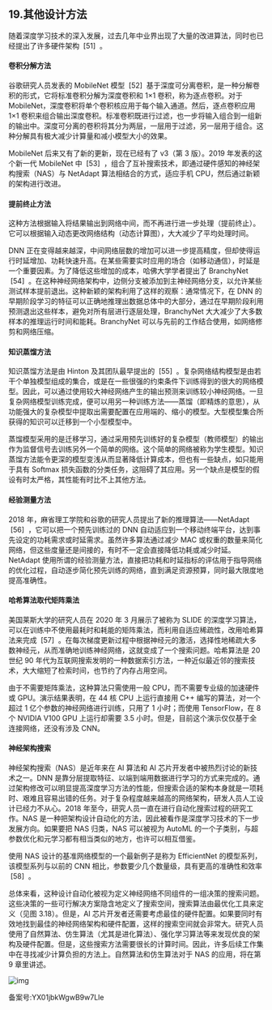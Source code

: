 ## 19.其他设计方法
随着深度学习技术的深入发展，过去几年中业界出现了大量的改进算法，同时也已经提出了许多硬件架构  [51]  。 


#### 卷积分解方法


谷歌研究人员发表的 MobileNet 模型  [52]  基于深度可分离卷积，是一种分解卷积的形式，它将标准卷积分解为深度卷积和 1×1 卷积，称为逐点卷积。对于 MobileNet，深度卷积将单个卷积核应用于每个输入通道。然后，逐点卷积应用 1×1 卷积来组合输出深度卷积。标准卷积既进行过滤，也一步将输入组合到一组新的输出中。深度可分离的卷积将其分为两层，一层用于过滤，另一层用于组合。这种分解具有极大减少计算量和减小模型大小的效果。 


MobileNet 后来又有了新的更新，现在已经有了 v3（第 3 版）。2019 年发表的这个新一代 MobileNet 中  [53]  ，组合了互补搜索技术，即通过硬件感知的神经架构搜索（NAS）与 NetAdapt 算法相结合的方式，适应手机 CPU，然后通过新颖的架构进行改进。 


#### 提前终止方法


这种方法根据输入将结果输出到网络中间，而不再进行进一步处理（提前终止）。它可以根据输入动态更改网络结构（动态计算图），大大减少了平均处理时间。 


DNN 正在变得越来越深，中间网络层数的增加可以进一步提高精度，但却使得运行时延增加、功耗快速升高。在某些需要实时应用的场合（如移动通信），时延是一个重要因素。为了降低这些增加的成本，哈佛大学学者提出了 BranchyNet  [54]  。在这种神经网络架构中，边侧分支被添加到主神经网络分支，以允许某些测试样本提前退出。这种新颖的架构利用了这样的观察：通常情况下，在 DNN 的早期阶段学习的特征可以正确地推理出数据总体中的大部分，通过在早期阶段利用预测退出这些样本，避免对所有层进行逐层处理，BranchyNet 大大减少了大多数样本的推理运行时间和能耗。BranchyNet 可以与先前的工作结合使用，如网络修剪和网络压缩。 


#### 知识蒸馏方法


知识蒸馏方法是由 Hinton 及其团队最早提出的  [55]  。复杂网络结构模型是由若干个单独模型组成的集合，或是在一些很强的约束条件下训练得到的很大的网络模型。因此，可以通过使用较大神经网络产生的输出预测来训练较小神经网络。一旦复杂网络模型训练完成，便可以用另一种训练方法——蒸馏（即精炼的意思），从功能强大的复杂模型中提取出需要配置在应用端的、缩小的模型。大型模型集合所获得的知识可以迁移到一个小型模型中。 


蒸馏模型采用的是迁移学习，通过采用预先训练好的复杂模型（教师模型）的输出作为监督信号去训练另外一个简单的网络。这个简单的网络被称为学生模型。知识蒸馏方法能令更深的模型变浅从而显著降低计算成本，但也有一些缺点，如只能用于具有 Softmax 损失函数的分类任务，这阻碍了其应用。另一个缺点是模型的假设有时太严格，其性能有时比不上其他方法。 


#### 经验测量方法


2018 年，麻省理工学院和谷歌的研究人员提出了新的推理算法——NetAdapt  [56]  ，它可以把一个预先训练过的 DNN 自动适应到一个移动终端平台，达到事先设定的功耗需求或时延需求。虽然许多算法通过减少 MAC 或权重的数量来简化网络，但这些度量还是间接的，有时不一定会直接降低功耗或减少时延。NetAdapt 使用所谓的经验测量方法，直接把功耗和时延指标的评估用于指导网络的优化过程，自动逐步简化预先训练的网络，直到满足资源预算，同时最大限度地提高准确性。 


#### 哈希算法取代矩阵乘法


美国莱斯大学的研究人员在 2020 年 3 月展示了被称为 SLIDE 的深度学习算法，可以在训练中不使用最耗时和耗能的矩阵乘法，而利用自适应稀疏性，改用哈希算法来完成  [57]  。在每次梯度更新过程中根据神经元的激活，选择性地稀疏大多数神经元，从而准确地训练神经网络，这就变成了一个搜索问题。哈希算法是 20 世纪 90 年代为互联网搜索发明的一种数据索引方法，一种近似最近邻的搜索技术，大大缩短了检索时间，也节约了内存占用空间。 


由于不需要矩阵乘法，这种算法只需使用一般 CPU，而不需要专业级的加速硬件或 GPU。演示结果表明，在 44 核 CPU 上运行直接用 C++ 编写的算法，对一个超过 1 亿个参数的神经网络进行训练，只用了 1 小时；而使用 TensorFlow，在 8 个 NVIDIA V100 GPU 上运行却需要 3.5 小时。但是，目前这个演示仅仅基于全连接网络，还没有涉及 CNN。 


#### 神经架构搜索


神经架构搜索（NAS）是近年来在 AI 算法和 AI 芯片开发者中被热烈讨论的新技术之一。DNN 是靠分层提取特征、以端到端用数据进行学习的方式来完成的。通过架构修改可以明显提高深度学习方法的性能，但搜索合适的架构本身就是一项耗时、艰难且容易出错的任务。对于复杂程度越来越高的网络架构，研发人员人工设计已经力不从心。2018 年至今，研究人员一直在进行自动化搜索过程的研究工作。NAS 是一种把架构设计自动化的方法，因此被看作是深度学习技术的下一步发展方向。如果要把 NAS 归类，NAS 可以被视为 AutoML 的一个子类别，与超参数优化和元学习都有相当类似的地方，也许可以相互借鉴。 


使用 NAS 设计的基准网络模型的一个最新例子是称为 EfficientNet 的模型系列，该模型系列与以前的 CNN 相比，参数要少几个数量级，具有更高的准确性和效率  [58]  。 


总体来看，这种设计自动化被视为定义神经网络不同组件的一组决策的搜索问题。这些决策的一些可行解决方案隐含地定义了搜索空间，搜索算法由最优化工具来定义（见图 3.18）。但是，AI 芯片开发者还需要考虑最佳的硬件配置。如果要同时有效地找到最佳的神经网络架构和硬件配置，这样的搜索空间就会非常大。研究人员使用了自然算法、仿生算法（尤其是进化算法）、强化学习算法等来发现优良的架构及硬件配置。但是，这些搜索方法需要很长的计算时间。因此，许多后续工作集中在寻找减少计算负担的方法上。自然算法和仿生算法对于 NAS 的应用，将在第 9 章里讲述。 


![img](https://pic2.zhimg.com/v2-4e7fa04d1cd0483bfb165c0d330b0f3b.webp)

  



备案号:YX01jbkWgwB9w7Lle

